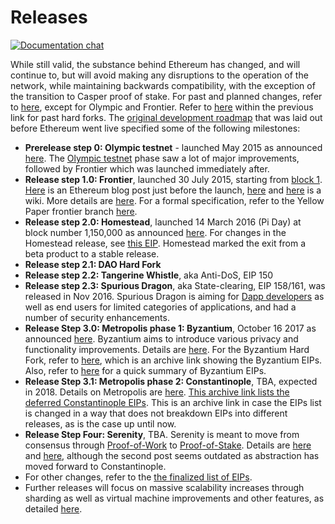 # Releases

[![Documentation chat](https://img.shields.io/badge/gitter-Docs%20chat-4AB495.svg)](https://gitter.im/ethereum/documentation)

While still valid, the substance behind Ethereum has changed, and will continue to, but will avoid making any disruptions to the operation of the network, while maintaining backwards compatibility, with the exception of the transition to Casper proof of stake. For past and planned changes, refer to [here](https://github.com/ethereum/EIPs/blob/master/README.md), except for Olympic and Frontier. Refer to [here](https://github.com/ethereum/EIPs/blob/master/README.md#past-hard-forks) within the previous link for past hard forks. The [original development roadmap](https://blog.ethereum.org/2015/03/03/ethereum-launch-process/) that was laid out before Ethereum went live specified some of the following milestones:

<!-- TODO: Update or remove -->

-   **Prerelease step 0: Olympic testnet** - launched May 2015 as announced [here](https://blog.ethereum.org/2015/05/09/olympic-frontier-pre-release/).  The [Olympic testnet](http://ethdocs.org/en/latest/introduction/olympic-testnet) phase saw a lot of major improvements, followed by Frontier which was launched immediately after. 
-   **Release step 1.0: Frontier**, launched 30 July 2015, starting from [block 1](https://etherscan.io/block/1). [Here](https://blog.ethereum.org/2015/07/27/final-steps/) is an Ethereum blog post just before the launch, [here](https://blog.ethereum.org/2015/05/02/the-end-of-the-beginning/) and [here](https://ethereum.gitbooks.io/frontier-guide/content/frontier.html) is a wiki. More details are [here](http://ethdocs.org/en/latest/introduction/history-of-ethereum.html#the-ethereum-frontier-launch). For a formal specification, refer to the Yellow Paper frontier branch [here](https://github.com/ethereum/yellowpaper/tree/frontier).
-   **Release step 2.0: Homestead**, launched 14 March 2016 (Pi Day) at block number 1,150,000 as announced [here](https://blog.ethereum.org/2016/02/29/homestead-release/). For changes in the Homestead release, see [this EIP](https://github.com/ethereum/EIPs/blob/master/EIPS/eip-2.md). Homestead marked the exit from a beta product to a stable release.
-   **Release step 2.1: DAO Hard Fork**
-   **Release step 2.2: Tangerine Whistle**, aka Anti-DoS, EIP 150
-   **Release step 2.3: Spurious Dragon**, aka State-clearing, EIP 158/161, was released in Nov 2016. Spurious Dragon is aiming for [Dapp developers](/fundamentals/dapp-developer-resources.md) as well as end users for limited categories of applications, and had a number of security enhancements.  
-   **Release Step 3.0: Metropolis phase 1: Byzantium**, October 16 2017 as announced [here](https://blog.ethereum.org/2017/10/12/byzantium-hf-announcement/). Byzantium aims to introduce various privacy and functionality improvements. Details are [here](https://github.com/ethereum/EIPs#accepted-eips-planned-for-adoption-in-the-byzantium-metropolis-hard-fork). For the Byzantium Hard Fork, refer to [here](https://web.archive.org/web/20171026151615/https://github.com/ethereum/EIPs#accepted-eips-planned-for-adoption-in-the-byzantium-metropolis-hard-fork), which is an archive link showing the Byzantium EIPs. Also, refer to [here](/roadmap/byzantium-hard-fork-changes.md) for a quick summary of Byzantium EIPs. 
-   **Release Step 3.1: Metropolis phase 2: Constantinople**, TBA, expected in 2018. Details on Metropolis are [here](https://github.com/ethereum/EIPs#deferred-eips-adoption-postponed-until-the-constantinople-metropolis-hard-fork). [This archive link lists the deferred Constantinople EIPs](https://web.archive.org/web/20180103233351/https://github.com/ethereum/EIPS#deferred-eips-adoption-postponed-until-the-constantinople-metropolis-hard-fork). This is an archive link in case the EIPs list is changed in a way that does not breakdown EIPs into different releases, as is the case up until now.
-   **Release Step Four: Serenity**, TBA. Serenity is meant to move from consensus through [Proof-of-Work](/concepts/ethash/ethash.md) to [Proof-of-Stake](/concepts/proof-of-stake-faqs.md). Details are [here](https://blog.ethereum.org/2016/03/05/serenity-poc2/) and [here](https://blog.ethereum.org/2015/12/24/understanding-serenity-part-i-abstraction/), although the second post seems outdated as abstraction has moved forward to Constantinople.
-   For other changes, refer to the [the finalized list of EIPs](https://github.com/ethereum/EIPS#finalized-eips-standards-that-have-been-adopted). 
-   Further releases will focus on massive scalability increases through sharding as well as virtual machine improvements and other features, as detailed [here](/concepts/wishlist.md).
